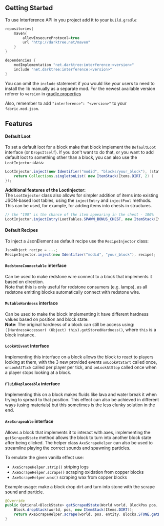 ## Getting Started
To use Interference API in you project add it to your `build.gradle`:
```gradle
repositories{
    maven{
        allowInsecureProtocol=true
        url "http://darktree.net/maven"
    }
}

dependencies {
    modImplementation "net.darktree:interference:<version>"
    include "net.darktree:interference:<version>"
}
```

You can omit the `include` statement if you would like your users
to need to install the lib manually as a separate mod. For the newest
available version referer to `version` in [gradle.properties](./gradle.properties)

Also, remember to add `"interference": "<version>"` to your `fabric.mod.json`.

## Features

#### Default Loot
To set a default loot for a block make that block implement the `DefaultLoot` interface
(or `DropsItself`). If you don't want to do that, or you want to add default loot to something other
than a block, you can also use the `LootInjector` class:

```java
LootInjector.inject(new Identifier("modid", "blocks/your_block"), (state, builder, identifier, ctx, world, table) -> {
    return Collections.singletonList( new ItemStack(Items.DIRT, 2) )
});
```

**Additional features of the LootInjector:**  
The `LootInjector` class also allows for simpler addition of items into existing JSON-based loot tables,
using the `injectEntry` and `injectPool` methods. This can be used, for example, for adding items into chests in structures.

```java
// the "100" is the chance of the item appearing in the chest - 100%
LootInjector.injectEntry(LootTables.SPAWN_BONUS_CHEST, new ItemStack(Items.DIAMOND_BLOCK), 100);
```

#### Default Recipes
To inject a JsonElement as default recipe use the `RecipeInjector` class:  

```java
JsonObject recipe = ...;
RecipeInjector.inject(new Identifier("modid", "your_block"), recipe);
```

#### `RedstoneConnectable` interface
Can be used to make redstone wire connect to a block that implements it based on direction.  
Note that this is only useful for redstone consumers (e.g. lamps), as all redstone emitting blocks
automatically connect with redstone wire.

#### `MutableHardness` interface
Can be used to make the block implementing it have different hardness values based on position and block state.  
**Note:** The original hardness of a block can still be access using: `((HardnessAccessor) (Object) this).getStoredHardness()`,
where `this` is a block instance.

#### `LookAtEvent` interface
Implementing this interface on a block allows the block to react to players looking at them, with the 
3 new provided events `onLookAtStart` called once, `onLookAtTick` called per player per tick, and `onLookAtStop` called
once when a player stops looking at a block.

#### `FluidReplaceable` interface
Implementing this on a block makes fluids like lava and water break it when trying to spread to that position. This effect
can also be achieved in different ways (using materials) but this sometimes is the less clunky solution in the end.

#### `AxeScrapeable` interface
Allows a block that implements it to interact with axes, implementing the `getScrapedState` method allows the block to
turn into another block state after being clicked. The helper class `AxeScrapeHelper` can also be used to streamline playing the correct sounds
and spawning particles.

To emulate the given vanilla effect use:
- `AxeScrapeHelper.strip()` striping logs
- `AxeScrapeHelper.scrape()` scraping oxidation from copper blocks
- `AxeScrapeHelper.wax()` scraping wax from copper blocks

Example usage: make a block drop dirt and turn into stone with the scrape sound and particle.
```java
@Override
public Optional<BlockState> getScrapedState(World world, BlockPos pos, BlockState state, PlayerEntity entity) {
    Block.dropStack(world, pos, new ItemStack(Items.DIRT));
    return AxeScrapeHelper.scrape(world, pos, entity, Blocks.STONE.getDefaultState());
}
```